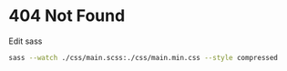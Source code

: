 # 404 Not Found
Edit sass
```bash
sass --watch ./css/main.scss:./css/main.min.css --style compressed
``` 